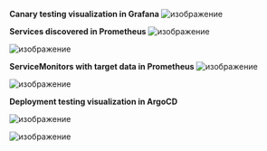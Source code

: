 **Canary testing visualization in Grafana**
![изображение](https://github.com/user-attachments/assets/5fd1d526-c983-46ea-81e9-f38f07bb0a11)




**Services discovered in Prometheus**
![изображение](https://github.com/user-attachments/assets/57c5cb9f-2c09-45a9-90ba-a35e54d926e9)

![изображение](https://github.com/user-attachments/assets/a7a30ae9-aa5b-4fa9-bcde-f56f19fb2661)



**ServiceMonitors with target data in Prometheus**
![изображение](https://github.com/user-attachments/assets/0b3e5c59-f73b-4be3-81d6-1eb0100b673b)

![изображение](https://github.com/user-attachments/assets/ed9b193b-183d-4507-97c4-f41de1ca1979)


**Deployment testing visualization in ArgoCD**

![изображение](https://github.com/user-attachments/assets/d63064c1-ab77-4899-a9bb-cea9cfe663cb)

![изображение](https://github.com/user-attachments/assets/8c2f1e53-b665-495b-a888-06a1d299a4ee)

